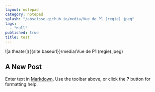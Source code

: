 ```yaml
---
layout: notepad
category: notepad
splash: "/abscisse.github.io/media/Vue de P1 (regie).jpeg"
tags: 
  - "null"
published: true
title: test
---
```

![a theater]({{site.baseurl}}/media/Vue de P1 (regie).jpeg)
## A New Post

Enter text in [Markdown](http://daringfireball.net/projects/markdown/). Use the toolbar above, or click the **?** button for formatting help.
